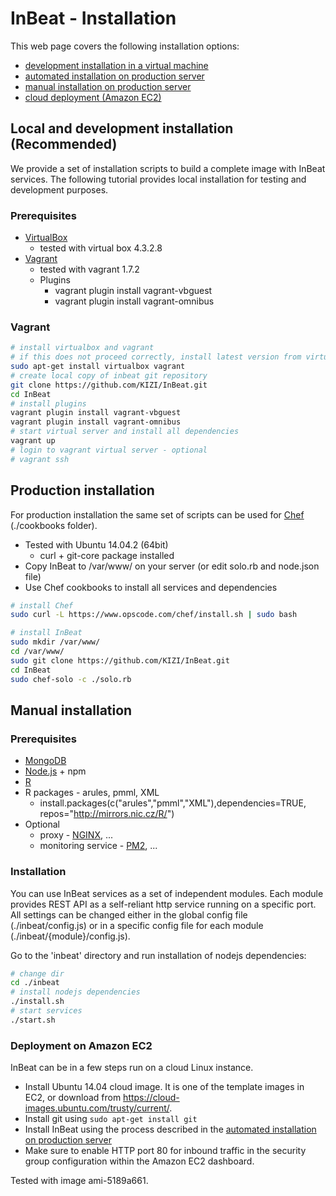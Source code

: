 # InBeat - Installation
This web page covers the following installation options:
 - [development installation in a virtual machine](#local-and-development-installation-recommended)
 - [automated installation on production server](#production-installation)
 - [manual installation on production server](#manual-installation)
 - [cloud deployment (Amazon EC2)](#deployment-on-amazon-ec2)

## Local and development installation (Recommended)

We provide a set of installation scripts to build a complete image with InBeat services. The following tutorial provides local installation for testing and development purposes. 

### Prerequisites

- [VirtualBox](https://www.virtualbox.org/)
  * tested with virtual box 4.3.2.8
- [Vagrant](https://www.vagrantup.com/)
  * tested with vagrant  1.7.2
  * Plugins
    * vagrant plugin install vagrant-vbguest
    * vagrant plugin install vagrant-omnibus

### Vagrant

```bash
# install virtualbox and vagrant 
# if this does not proceed correctly, install latest version from virtualbox.org and vagrantup.com
sudo apt-get install virtualbox vagrant
# create local copy of inbeat git repository
git clone https://github.com/KIZI/InBeat.git
cd InBeat
# install plugins
vagrant plugin install vagrant-vbguest
vagrant plugin install vagrant-omnibus
# start virtual server and install all dependencies
vagrant up
# login to vagrant virtual server - optional
# vagrant ssh
```

## Production installation

For production installation the same set of scripts can be used for [Chef](https://www.chef.io/) (./cookbooks folder).

* Tested with Ubuntu 14.04.2 (64bit)
	* curl + git-core package installed
* Copy InBeat to /var/www/ on your server (or edit solo.rb and node.json file)
* Use Chef cookbooks to install all services and dependencies

```bash
# install Chef
sudo curl -L https://www.opscode.com/chef/install.sh | sudo bash

# install InBeat
sudo mkdir /var/www/
cd /var/www/
sudo git clone https://github.com/KIZI/InBeat.git
cd InBeat
sudo chef-solo -c ./solo.rb
```


## Manual installation

### Prerequisites

- [MongoDB](https://www.mongodb.org/)
- [Node.js](https://nodejs.org/) + npm
- [R](http://cran.r-project.org/)
- R packages - arules, pmml, XML
  * install.packages(c("arules","pmml","XML"),dependencies=TRUE, repos="http://mirrors.nic.cz/R/")
- Optional
  * proxy - [NGINX](http://nginx.org/), ...
  * monitoring service - [PM2](https://github.com/Unitech/pm2), ...

### Installation

You can use InBeat services as a set of independent modules. Each module provides REST API as a self-reliant http service running on a specific port. All settings can be changed either in the global config file (./inbeat/config.js) or in a specific config file for each module (./inbeat/{module}/config.js).

Go to the 'inbeat' directory and run installation of nodejs dependencies:

```bash
# change dir
cd ./inbeat
# install nodejs dependencies
./install.sh
# start services
./start.sh
```

### Deployment on Amazon EC2 
InBeat can be in a few steps run on a cloud Linux instance.

- Install Ubuntu 14.04 cloud image. It is one of the template images in EC2, or download  from https://cloud-images.ubuntu.com/trusty/current/.
- Install git using ``sudo apt-get install git``
- Install InBeat using the process described in the [automated installation on production server](#production-installation)
- Make sure to enable HTTP port 80 for inbound traffic in the security group configuration within the Amazon EC2 dashboard.

Tested with image ami-5189a661.
